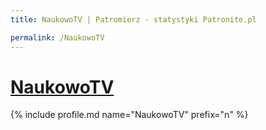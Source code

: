 ```yaml
---
title: NaukowoTV | Patromierz - statystyki Patronite.pl

permalink: /NaukowoTV
---
```


# [NaukowoTV](https://patronite.pl/NaukowoTV)

{% include profile.md name="NaukowoTV" prefix="n" %}
